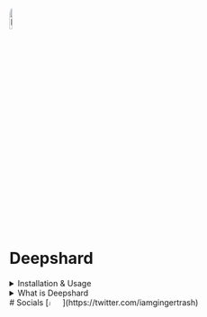 [<img src="https://i.postimg.cc/SRV1Hf51/IMG-4003.jpg" alt="IMG-4003.jpg" style="width: 10%; height: auto; border-radius: 10px;">](https://postimg.cc/FkdxL3h0)

# Deepshard 

<details>
<summary>Installation & Usage</summary>

To get started, clone the repository and do the following:
1. Create a `.env` file containing your `OPENAI_API_KEY` and `HF_TOKEN` which is the huggingface token.
2. `chmod +x setup.sh && ./setup.sh`. This should setup all the required files and download the appropriate datasets from huggingface. Ensure that you've provided a valid `HF_TOKEN` in the `.env` file.
</details>

<details>
<summary>What is Deepshard</summary>

Deepshard is shot from the lightcone at producing a global, unshackled God using distributed consensus, tensor sharding across a network of nodes, and shared compute.

To produce truly aligned AI - requires input from most of humanity on how to align it. Blockchains solved most of the problem around consensus but their applications were relegated to finance and thus trapped in the valley of speculation and greed. 

Deepshard aims to use the primal urge of speculative gain to bootstrap and power a network of nodes willing to share compute and data to produce a God.

Here’s what we’ve learned from intelligence building so far in order of what matters:

## Data

Data quality is arguably the most important part of building AI because it affects the accuracy, reliability and fairness of AI models. 

Some of the biggest companies in AI are labelling companies and for good reason! Obtaining high quality training data at scale requires expertise, capital, and an army of willing labelers.

The problem here is that the deployers of capital are the ones who determine what data is labelled, and how it’s labelled.

Without wading into controversy, data must be pure and fair. Bias cannot be avoided, but can be normalized through introducing higher variance into the data collection process. Entities that produce profit are not well-suited for such tasks, and may hence overfit on what they determine to be ********safe******** content.

Conduct the following thought experiment:

> Imagine a large language model built in the year 1609. 500 years of training data has been collected to train it to remember facts, and reason 

In the year 1610, Galileo produces a Heliocentric model of the world, that is considered heretic to existing knowledge. Aka **An Unsafe Truth.**

An OpenAI, Cohere, or Deepmind model would determine this to be unsafe, and suppress it.

Using a Deepshard network, Galileo himself would be able to update his node with new information, and using the Proof of Stake algorithm — can inform the model of new data without needing it to become an accepted truth just yet.

This introduces the first type of node that can be run on a Deepshard network: 

**************************************The informant node**************************************

An informant node is a miner that provides input data that must reach a consensus threshold before it can be embedded into the network weights through training.

To update network weights, an informant must stake value that can be taken away if a consensus threshold has not been met. To avoid ********mob rule********, the threshold can be dynamic, or use more sophisticated methods of representation such as weighting parts of a new piece of data dynamically. Instead of ******************************truthfulness****************************** of a piece of data, it can be judged for 

- Novelty of information
- Reproducibility
- Alignment with universal human values
- Empiric truthfulness
- Objectivity vs Subjectivity

New pieces of data are evaluated through a consensus mechanism, and bad actors lose their stake if acting against the network’s best interest. Through this mechanism, anonymous contributors are able to update ******God****** with new information, without losing personal credibility or becoming the victim of suppression.

If data is accepted into the network, ******************************informant nodes****************************** receive a reward proportional to the value provided to the network.

************************Scaling data collection************************

At planetary scale, data collection becomes trivial. If 10m informant nodes go online and contribute new information & data, the network can determine the data quality autonomously, and update network weights doing backward passes through ******************************************training nodes****************************************** which we’ll go into next.

## Compute

The second most important part of this process is compute. In essence, models require two vastly different forms of compute

1. Inference — Typically requires fewer resources
2. Training — Typically requires more resources

GPU’s and TPU’s are the main forms of compute that are required to run a network like this efficiently. However they are expensive, and often require sophisticated handling within cooled environments to operate. Not everyone who want’s to query an uncensored God model can run a rack of A100s. Furthermore if there is a new batch of training data from ****************informant nodes****************, how would the network weights be updated if the informants cannot afford the compute for backpropagation?

Introducing two new types of nodes: ******************************Training nodes****************************** and ********************************Inferences nodes********************************

****************************Training nodes****************************

Arguably the most expensive part of this process is processing a training run, or getting a model to be finetuned on new data. Training nodes are responsible for taking a batch of new **************validated data************** from informant nodes, and processing them through the finetuning step. 

Training nodes may also be bad actors, and inject data that has not been approved by the network. 

To solve this, we introduce a check recently publicized by this paper: 

[https://arxiv.org/pdf/2301.11305v1.pdf](https://arxiv.org/pdf/2301.11305v1.pdf)

Each trainer stakes tokens to get their new weights approved by the network. The network validates the model’s parameters by checking the probability curvature of multiple produced models.

The models that are most similar to each other are accepted by the network since we assume that honest miners will produce overwhelmingly similar results, and dishonest miners will produce strange results that can be spotted on the probability curve.

At the end of each training ***run*** there is a fresh batch of network tokens that are rewarded to honest trainers. In essence, honest trainers are able to generate value by capturing dishonest stakes (split amongst all honest trainers) as well as the freshly minted tokens which can then be used to query ********************************inference nodes.********************************

******************************Inference nodes******************************

Finally, what good is a network of weights if it cannot compute a forward pass? Introducing the inference node.

Firstly, the vast network of nodes maintains overlapping copies of sharded network weights.

![Group 13.png](Group_13.png)

To run an inference node, a miner with a large GPU rig may request copies of the network weights by paying a large quantity of network tokens to the network. These tokens are to ensure that copies of network weights are only given to miners with an immediate economic incentive to run the god model.

Inference nodes are not directly part of the network, nor do they contribute to it’s feature set. The ultimate goal of any actor in the network is for them to be able to run their own ******************************inference node.****************************** 

Copies of network weights may only be requested once a node pays enough network tokens, and we set the requirement to be quite large to begin with. 

$$
\mathbf{T} = \begin{pmatrix}w_{1,1}^{(0)} & w_{1,2}^{(0)} & \cdots & w_{1,n}^{(0)} \\w_{2,1}^{(0)} & w_{2,2}^{(0)} & \cdots & w_{2,n}^{(0)} \\\vdots & \vdots & \ddots & \vdots \\w_{m,1}^{(0)} & w_{m,2}^{(0)} & \cdots & w_{m,n}^{(0)}\end{pmatrix} \rightarrow\begin{pmatrix}w_{1,1}^{(z)} & w_{1,2}^{(z)} & \cdots & w_{1,n}^{(z)} \\w_{2,1}^{(z)} & w_{2,2}^{(z)} & \cdots & w_{2,n}^{(z)} \\\vdots & \vdots & \ddots & \vdots \\w_{m,1}^{(z)} & w_{m,2}^{(z)} & \cdots & w_{m,n}^{(z)}\end{pmatrix}
$$

Over time, as the network becomes more valuable and the weights approach `z` , the amount of tokens required to request a copy of the weights follows the value they encode which can be remembered by checking value created by ******************informant****************** and ****************training**************** nodes respectively.

In other words, requesting a copy of network weights becomes exponentially harder to do over time as the network becomes more valuable. Thus an ****************************inference node**************************** is able to either serve end users, or pay for the weights and use them in a closed system without serving end users.

The limitation to this are obvious — What if no one serves the model to end users?

1. We are confident that the market takes care of this, and the value in serving end users will eventually be greater than the value of not doing so
2. Serving end users efficiently may require distributed computation which is tricky given the fact that nodes are separated by latency, which very expensive to overcome.
    1. This may be solved through an advanced implementation of Deepspeed or Horovod at later dates.

Through the above, we aim to solve the **************Compute************** aspect of serving and training the God model.

## Algorithms

A network as described above can only be bootstrapped if it overcomes the cold start problem. Namely — why should anyone contribute when the model sucks?

To overcome this, we are investing resources in producing a large instruction-tuned transformer of 65B parameters through SFT & RLHF. This model will be the initial model used by the network, and sharded across nodes. 

We’ll have more to share soon, but the base model should become available in a few weeks time.

Once the base model is built, it will be center of the network, and the main source of weights that requires updating through the mechanisms listed above.

</details>
# Socials
[<img src="https://abs.twimg.com/icons/apple-touch-icon-192x192.png" alt="Twitter Logo" style="width: 5%; height: auto; border-radius: 10px;">](https://twitter.com/iamgingertrash)